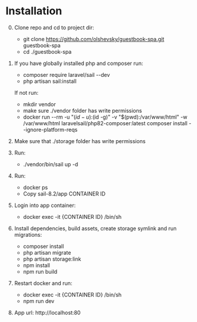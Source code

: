 # Installation

0. Clone repo and cd to project dir:
    - git clone https://github.com/olshevsky/guestbook-spa.git guestbook-spa
    - cd ./guestbook-spa

1. If you have globally installed php and composer run:
    - composer require laravel/sail --dev
    - php artisan sail:install
    
   If not run:
   - mkdir vendor
   - make sure ./vendor folder has write permissions
   - docker run --rm -u "$(id -u):$(id -g)" -v "$(pwd):/var/www/html" -w /var/www/html laravelsail/php82-composer:latest composer install --ignore-platform-reqs
    
2. Make sure that ./storage folder has write permissions

3. Run:
    - ./vendor/bin/sail up -d
   
4. Run:
    - docker ps
    - Copy sail-8.2/app CONTAINER ID

5. Login into app container: 
    - docker exec -it {CONTAINER ID} /bin/sh

6. Install dependencies, build assets, create storage symlink and run migrations:
    - composer install
    - php artisan migrate
    - php artisan storage:link
    - npm install
    - npm run build
    
7. Restart docker and run:
    - docker exec -it {CONTAINER ID} /bin/sh
    - npm run dev 
    
8. App url:
   http://localhost:80
